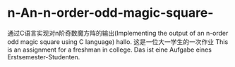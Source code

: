 # n-An-n-order-odd-magic-square-
通过C语言实现对n阶奇数魔方阵的输出(Implementing the output of an n-order odd magic square using C language)
hallo.
这是一位大一学生的一次作业
This is an assignment for a freshman in college.
Das ist eine Aufgabe eines Erstsemester-Studenten.
